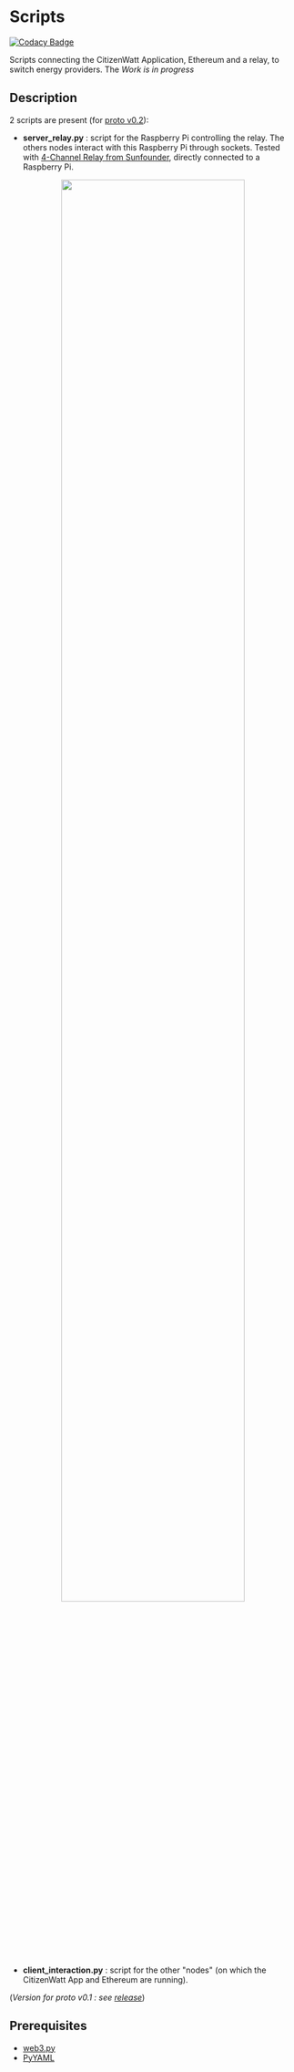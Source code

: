 # Scripts

[![Codacy Badge](https://api.codacy.com/project/badge/Grade/1f4407d50c964153a6aec1545a49a378)](https://www.codacy.com/app/SamR1/Scripts?utm_source=github.com&amp;utm_medium=referral&amp;utm_content=DAISEE/Scripts&amp;utm_campaign=Badge_Grade)

Scripts connecting the CitizenWatt Application, Ethereum and a relay, to switch energy providers. The _Work is in progress_ 

## Description

2 scripts are present (for [proto v0.2](https://github.com/DAISEE/Prototypes#prototype-v02)):
* **server_relay.py** : script for the Raspberry Pi controlling the relay. The others nodes interact with this Raspberry Pi through sockets. Tested with [4-Channel Relay from Sunfounder](http://wiki.sunfounder.cc/index.php?title=4-Channel_High_Level_Trigger_Relay), directly connected to a Raspberry Pi.

<p align="center">
<img src="https://github.com/DAISEE/Scripts/blob/master/images/sunfounder.jpg?raw=true" width="80%">
</p>

* **client_interaction.py** : script for the other "nodes" (on which the CitizenWatt App and Ethereum are running).  
  
(_Version for proto v0.1 : see [release](https://github.com/DAISEE/Scripts/releases/tag/v0.1-beta)_)

## Prerequisites

* [web3.py](https://github.com/pipermerriam/web3.py)
* [PyYAML](http://pyyaml.org/)
